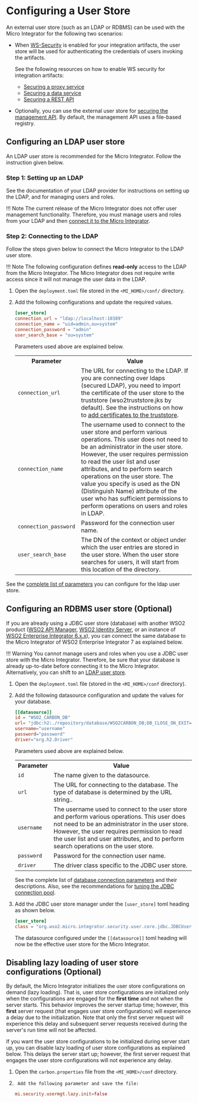 # Configuring a User Store

An external user store (such as an LDAP or RDBMS) can be used with the Micro Integrator for the following two scenarios:

-	When [WS-Security](../../../references/security/security-implementation) is enabled for your integration artifacts, the user store will be used for authenticating the credentials of users invoking the artifacts. 

	See the following resources on how to enable WS security for integration artifacts:

	-	[Securing a proxy service](../../../develop/advanced-development/applying-security-to-a-proxy-service)
	-	[Securing a data service](../../../develop/creating-artifacts/data-services/securing-data-services)
	-	[Securing a REST API](../../../develop/advanced-development/applying-security-to-an-api)

-	Optionally, you can use the external user store for [securing the management API](../../../setup/security/securing_management_api). By default, the management API uses a file-based registry.

## Configuring an LDAP user store

An LDAP user store is recommended for the Micro Integrator. Follow the instruction given below.

### Step 1: Setting up an LDAP

See the documentation of your LDAP provider for instructions on setting up the LDAP, and for managing users and roles.

!!! Note
	The current release of the Micro Integrator does not offer user management functionality. Therefore, you must manage users and roles from your LDAP and then [connect it to the Micro Integrator](#step-2-connecting-to-the-ldap).

### Step 2: Connecting to the LDAP 

Follow the steps given below to connect the Micro Integrator to the LDAP user store.

!!! Note
	The following configuration defines **read-only** access to the LDAP from the Micro Integrator. The Micro Integrator does not require write access since it will not manage the user data in the LDAP.

1.	Open the `deployment.toml` file stored in the `<MI_HOME>/conf/` directory.
2.	Add the following configurations and update the required values. 

	```toml
	[user_store]
	connection_url = "ldap://localhost:10389"  
	connection_name = "uid=admin,ou=system" 
	connection_password = "admin"  
	user_search_base = "ou=system"   
	```

	Parameters used above are explained below.
	
	<table>
		<tr>
			<th>Parameter</th>
			<th>Value</th>
		</tr>
		<tr>
			<td>
				<code>connection_url</code>
			</td>
			<td>
				The URL for connecting to the LDAP. If you are connecting over ldaps (secured LDAP), you need to import the certificate of the user store to the truststore (wso2truststore.jks by default). See the instructions on how to <a href="../../../setup/security/importing_ssl_certificate">add certificates to the truststore</a>.
			</td>
		</tr>
		<tr>
			<td>
				<code>connection_name</code>
			</td>
			<td>
				The username used to connect to the user store and perform various operations. This user does not need to be an administrator in the user store. However, the user requires permission to read the user list and user attributes, and to perform search operations on the user store. The value you specify is used as the DN (Distinguish Name) attribute of the user who has sufficient permissions to perform operations on users and roles in LDAP.
			</td>
		</tr>
		<tr>
			<td>
				<code>connection_password</code>
			</td>
			<td>
				Password for the connection user name.
			</td>
		</tr>
		<tr>
			<td>
				<code>user_search_base</code>
			</td>
			<td>
				The DN of the context or object under which the user entries are stored in the user store. When the user store searches for users, it will start from this location of the directory.
			</td>
		</tr>
	</table>

See the [complete list of parameters](../../../references/config-catalog/#ldap-user-store) you can configure for the ldap user store.

## Configuring an RDBMS user store (Optional)

If you are already using a JDBC user store (database) with another WSO2 product ([WSO2 API Manager](https://wso2.com/api-management/), [WSO2 Identity Server](https://wso2.com/identity-and-access-management/), or an instance of [WSO2 Enterprise Integrator 6.x.x](https://wso2.com/enterprise-integrator/6.5.0)), you can connect the same database to the Micro Integrator of WSO2 Enterprise Integrator 7 as explained below.

!!! Warning
	You cannot manage users and roles when you use a JDBC user store with the Micro Integrator. Therefore, be sure that your database is already up-to-date before connecting it to the Micro Integrator. Alternatively, you can shift to an [LDAP user store](#configuring-an-ldap-user-store).

1.	Open the `deployment.toml` file (stored in the `<MI_HOME>/conf` directory).
2.	Add the following datasource configuration and update the values for your database.

	```toml
	[[datasource]]
	id = "WSO2_CARBON_DB"
	url= "jdbc:h2:./repository/database/WSO2CARBON_DB;DB_CLOSE_ON_EXIT=FALSE;LOCK_TIMEOUT=60000"
	username="username"
	password="password"
	driver="org.h2.Driver"
	```

	Parameters used above are explained below.
	
	<table>
		<tr>
			<th>Parameter</th>
			<th>Value</th>
		</tr>
		<tr>
			<td>
				<code>id</code>
			</td>
			<td>
				The name given to the datasource.
			</td>
		</tr>
		<tr>
			<td>
				<code>url</code>
			</td>
			<td>
				The URL for connecting to the database. The type of database is determined by the URL string.</a>.
			</td>
		</tr>
		<tr>
			<td>
				<code>username</code>
			</td>
			<td>
				The username used to connect to the user store and perform various operations. This user does not need to be an administrator in the user store. However, the user requires permission to read the user list and user attributes, and to perform search operations on the user store.
			</td>
		</tr>
		<tr>
			<td>
				<code>password</code>
			</td>
			<td>
				Password for the connection user name.
			</td>
		</tr>
		<tr>
			<td>
				<code>driver</code>
			</td>
			<td>
				The driver class specific to the JDBC user store.
			</td>
		</tr>
	</table>

	See the complete list of [database connection parameters](../../../references/config-catalog/#database-connection) and their descriptions. Also, see the recommendations for [tuning the JDBC connection pool](../../../setup/performance_tuning/jdbc_tuning).

3.	Add the JDBC user store manager under the `[user_store]` toml heading as shown below.

	```toml
	[user_store]
	class = "org.wso2.micro.integrator.security.user.core.jdbc.JDBCUserStoreManager"
	```
	The datasource configured under the `[[datasource]]` toml heading will now be the effective user store for the Micro Integrator.

## Disabling lazy loading of user store configurations (Optional)

By default, the Micro Integrator initializes the user store configurations on demand (lazy loading). That is, user store configurations are initialized only when the configurations are engaged for the **first time** and not when the server starts. This behavior improves the server startup time; however, this **first** server request (that engages user store configurations) will experience a delay due to the initialization. Note that only the first server request will experience this delay and subsequent server requests received during the server's run time will not be affected.

If you want the user store configurations to be initialized during server start up, you can disable lazy loading of user store configurations as explained below. This delays the server start up; however, the first server request that engages the user store configurations will not experience any delay.

1. 	Open the `carbon.properties` file from the `<MI_HOME>/conf` directory.
2.  	Add the following parameter and save the file:
	```toml
	mi.security.usermgt.lazy.init=false
	```
